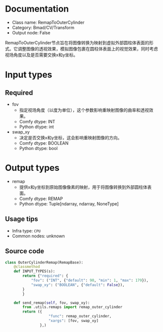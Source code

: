 
# Documentation
- Class name: RemapToOuterCylinder
- Category: Bmad/CV/Transform
- Output node: False

RemapToOuterCylinder节点旨在将图像转换为映射到虚拟外部圆柱体表面的形式。它调整图像的透视效果，模拟图像包裹在圆柱体表面上的视觉效果，同时考虑视场角度以及是否需要交换x和y坐标。

# Input types
## Required
- fov
    - 指定视场角度（以度为单位），这个参数影响重映射图像的曲率和透视效果。
    - Comfy dtype: INT
    - Python dtype: int
- swap_xy
    - 决定是否交换x和y坐标，这会影响重映射图像的方向。
    - Comfy dtype: BOOLEAN
    - Python dtype: bool

# Output types
- remap
    - 提供x和y坐标到原始图像像素的映射，用于将图像转换到外部圆柱体表面。
    - Comfy dtype: REMAP
    - Python dtype: Tuple[ndarray, ndarray, NoneType]


## Usage tips
- Infra type: `CPU`
- Common nodes: unknown


## Source code
```python
class OuterCylinderRemap(RemapBase):
    @classmethod
    def INPUT_TYPES(s):
        return {"required": {
            "fov": ("INT", {"default": 90, "min": 1, "max": 179}),
            "swap_xy": ("BOOLEAN", {"default": False}),
        }
        }

    def send_remap(self, fov, swap_xy):
        from .utils.remaps import remap_outer_cylinder
        return ({
                    "func": remap_outer_cylinder,
                    "xargs": [fov, swap_xy]
                },)

```

